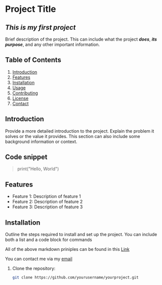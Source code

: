 # Project Title

## *This is my first project*
Brief description of the project. This can include what the project ***does***, ***its purpose***, and any other important information.

## Table of Contents
1. [Introduction](#introduction)
2. [Features](#features)
3. [Installation](#installation)
4. [Usage](#usage)
5. [Contributing](#contributing)
6. [License](#license)
7. [Contact](#contact)

## Introduction
Provide a more detailed introduction to the project. Explain the problem it solves or the value it provides. This section can also include some background information or context.

## Code snippet
> print("Hello, World")
## Features
- Feature 1: Description of feature 1
- Feature 2: Description of feature 2
- Feature 3: Description of feature 3

## Installation
Outline the steps required to install and set up the project. You can include both a list and a code block for commands

All of the above markdown priniples can be found in this [Link](https://www.markdownguide.org/basic-syntax/)

You can contact me via my [email](mailto:yeromubaaraak@gmail.com)

1. Clone the repository:
   ```bash
   git clone https://github.com/yourusername/yourproject.git
